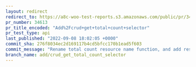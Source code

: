 ```yaml
---
layout: redirect
redirect_to: https://a8c-woo-test-reports.s3.amazonaws.com/public/pr/34613/api/index.html
pr_number: 34613
pr_title_encoded: "Add%2Fcrud+get+total+count+selector"
pr_test_type: api
last_published: "2022-09-08 18:02:05 +0000"
commit_sha: 276f8034ec2d169117b4cd5bfcc170b1ead5f603
commit_message: "Rename total count resource name function, and add resolver for getTo…"
branch_name: add/crud_get_total_count_selector
---
```

